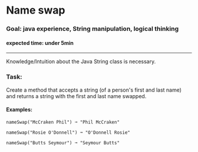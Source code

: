 # Name swap
### Goal: java experience, String manipulation, logical thinking

#### expected time: under 5min

---

Knowledge/Intuition about the Java String class is necessary.

### Task: 

Create a method that accepts a string (of a person's first and last name) and returns a string with the first and last name swapped.

#### Examples:

    nameSwap("McCraken Phil") ➞ "Phil McCraken"
    
    nameSwap("Rosie O'Donnell") ➞ "O'Donnell Rosie"
    
    nameSwap("Butts Seymour") ➞ "Seymour Butts"